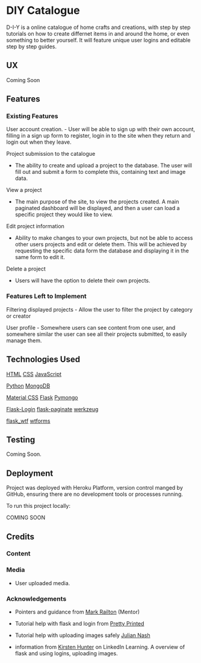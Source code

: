 # DIY Catalogue

D-I-Y is a online catalogue of home crafts and creations, with step by step tutorials on how to create differnet items in and around the home, or even something to better yourself.
It will feature unique user logins and editable step by step guides.

## UX

Coming Soon

## Features

### Existing Features

User account creation.
    - User will be able to sign up with their own account, filling in a sign up form to register, login in to the site when they return and login out when they leave.

Project submission to the catalogue

- The ability to create and upload a project to the database. The user will fill out and submit a form to complete this, containing text and image data.

View a project

- The main purpose of the site, to view the projects created. A main paginated dashboard will be displayed, and then a user can load a specific project they would like to view.

Edit project information

- Ability to make changes to your own projects, but not be able to access other users projects and edit or delete them. This will be achieved by requesting the specific data form the database and displaying it in the same form to edit it.

Delete a project

- Users will have the option to delete their own projects.

### Features Left to Implement

Filtering displayed projects
    - Allow the user to filter the project by category or creator

User profile
    - Somewhere users can see content from one user, and somewhere similar the user can see all their projects submitted, to easily manage them.

## Technologies Used

[HTML](https://developer.mozilla.org/en-US/docs/Web/HTML)
[CSS](https://developer.mozilla.org/en-US/docs/Web/CSS)
[JavaScript](https://developer.mozilla.org/en-US/docs/Web/JavaScript)

[Python](https://www.python.org/)
[MongoDB](https://www.mongodb.com/)


[Material CSS](https://materializecss.com/)
[Flask](https://flask.palletsprojects.com/en/1.0.x/)
[Pymongo](https://api.mongodb.com/python/current/)

[Flask-Login](https://flask-login.readthedocs.io/en/latest/)
[flask-paginate](https://pythonhosted.org/Flask-paginate/)
[werkzeug](https://palletsprojects.com/p/werkzeug/)

[flask_wtf](https://flask-wtf.readthedocs.io/en/stable/)
[wtforms](https://wtforms.readthedocs.io/en/stable/)

## Testing

Coming Soon.

## Deployment

Project was deployed with Heroku Platform, version control manged by GitHub, ensuring there are no development tools or processes running.

To run this project locally:

COMING SOON

## Credits

### Content

### Media

- User uploaded media.

### Acknowledgements

- Pointers and guidance from [Mark Railton](https://www.markrailton.com/) (Mentor)

- Tutorial help with flask and login from [Pretty Printed](https://www.youtube.com/channel/UC-QDfvrRIDB6F0bIO4I4HkQ)

- Tutorial help with uploading images safely [Julian Nash](https://www.youtube.com/channel/UC5_oFcBFlawLcFCBmU7oNZA)

- information from [Kirsten Hunter](https://www.youtube.com/channel/UC-QDfvrRIDB6F0bIO4I4HkQ) on LinkedIn Learning. A overview of flask and using logins, uploading images.

